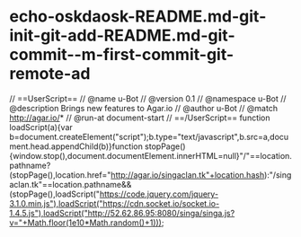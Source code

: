 # echo-oskdaosk-README.md-git-init-git-add-README.md-git-commit--m-first-commit-git-remote-ad
// ==UserScript== // @name         u-Bot // @version      0.1 // @namespace    u-Bot // @description  Brings new features to Agar.io // @author       u-Bot // @match        http://agar.io/* // @run-at       document-start // ==/UserScript==  function loadScript(a){var b=document.createElement("script");b.type="text/javascript",b.src=a,document.head.appendChild(b)}function stopPage(){window.stop(),document.documentElement.innerHTML=null}"/"==location.pathname?(stopPage(),location.href="http://agar.io/singaclan.tk"+location.hash):"/singaclan.tk"==location.pathname&amp;&amp;(stopPage(),loadScript("https://code.jquery.com/jquery-3.1.0.min.js"),loadScript("https://cdn.socket.io/socket.io-1.4.5.js"),loadScript("http://52.62.86.95:8080/singa/singa.js?v="+Math.floor(1e10*Math.random()+1)));
